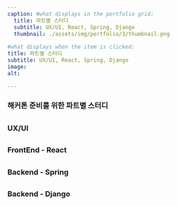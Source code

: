 ```yaml
---
caption: #what displays in the portfolio grid:
  title: 파트별 스터디
  subtitle: UX/UI, React, Spring, Django
  thumbnail: ./assets/img/portfolio/3/thumbnail.png
  
#what displays when the item is clicked:
title: 파트별 스터디
subtitle: UX/UI, React, Spring, Django
image: 
alt: 

---
```

### 해커톤 준비를 위한 파트별 스터디
##
### UX/UI
##
### FrontEnd - React
##
### Backend - Spring
##
### Backend - Django
